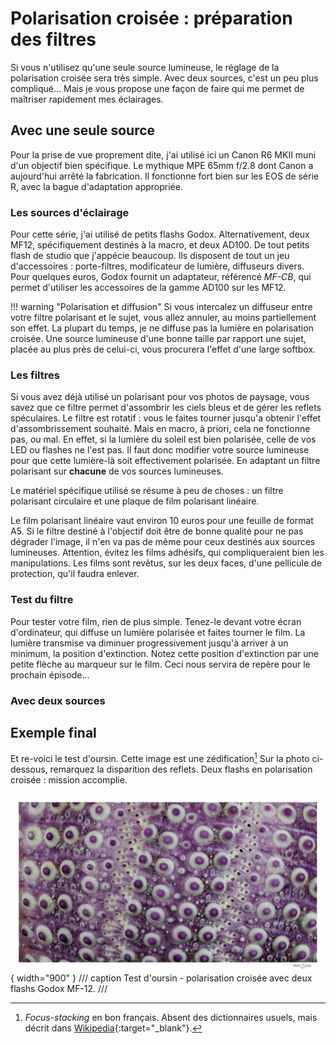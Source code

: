 # Polarisation croisée : préparation des filtres

Si vous n'utilisez qu'une seule source lumineuse, le réglage de la polarisation croisée sera très simple. Avec deux sources, c'est un peu plus compliqué... Mais je vous propose une façon de faire qui me permet de maîtriser rapidement mes éclairages.

## Avec une seule source

Pour la prise de vue proprement dite, j'ai utilisé ici un Canon R6 MKII muni d'un objectif bien spécifique. Le mythique MPE 65mm f/2.8 dont Canon a aujourd'hui arrêté la fabrication. Il fonctionne fort bien sur les EOS de série R, avec la bague d'adaptation appropriée.

### Les sources d'éclairage

Pour cette série, j'ai utilisé de petits flashs Godox. Alternativement, deux MF12, spécifiquement destinés à la macro, et deux AD100. De tout petits flash de studio que j'appécie beaucoup. Ils disposent de tout un jeu d'accessoires : porte-filtres, modificateur de lumière, diffuseurs divers. Pour quelques euros, Godox fournit un adaptateur, référencé _MF-CB_, qui permet d'utiliser les accessoires de la gamme AD100 sur les MF12.

!!! warning "Polarisation et diffusion"
    Si vous intercalez un diffuseur entre votre filtre polarisant et le sujet, vous allez annuler, au moins partiellement son effet. La plupart du temps, je ne diffuse pas la lumière en polarisation croisée. Une source lumineuse d'une bonne taille par rapport une sujet, placée au plus près de celui-ci, vous procurera l'effet d'une large softbox.

### Les filtres

Si vous avez déjà utilisé un polarisant pour vos photos de paysage, vous savez que ce filtre permet d'assombrir les ciels bleus et de gérer les reflets spéculaires. Le filtre est rotatif : vous le faites tourner jusqu'a obtenir l'effet d'assombrissement souhaité.
Mais en macro, à priori, cela ne fonctionne pas, ou mal. En effet, si la lumière du soleil est bien polarisée, celle de vos LED ou flashes ne l'est pas. Il faut donc modifier votre source lumineuse pour que cette lumière-là soit effectivement polarisée. En adaptant un filtre polarisant sur **chacune** de vos sources lumineuses.

Le matériel spécifique utilisé se résume à peu de choses : un filtre polarisant circulaire et une plaque de film polarisant linéaire.

Le film polarisant linéaire vaut environ 10 euros pour une feuille de format A5. Si le filtre destiné à l'objectif doit être de bonne qualité pour ne pas dégrader l'image, il n'en va pas de même pour ceux destinés aux sources lumineuses.
Attention, évitez les films adhésifs, qui compliqueraient bien les manipulations. Les films sont revêtus, sur les deux faces, d'une pellicule de protection, qu'il faudra enlever.

### Test du filtre

Pour tester votre film, rien de plus simple. Tenez-le devant votre écran d'ordinateur, qui diffuse un lumière polarisée et faites tourner le film. La lumière transmise va diminuer progressivement jusqu'à arriver à un minimum, la position d'extinction. Notez cette position d'extinction par une petite flèche au marqueur sur le film. Ceci nous servira de repère pour le prochain épisode...

### Avec deux sources

## Exemple final

Et re-voici le test d'oursin. Cette image est une zédification[^1] Sur la photo ci-dessous, remarquez la disparition des reflets. Deux flashs en polarisation croisée : mission accomplie.

![Oursin](assets/images/oursin_final.jpg){ width="900" }
/// caption
Test d'oursin - polarisation croisée avec deux flashs Godox MF-12.
///

[^1]: _Focus-stacking_ en bon français. Absent des dictionnaires usuels, mais décrit dans [Wikipedia](https://fr.wikipedia.org/wiki/Z%C3%A9dification){:target="\_blank"}.
